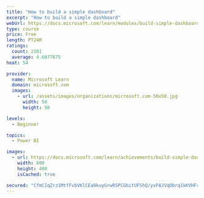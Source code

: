 ```yaml
---
title: "How to build a simple dashboard"
excerpt: "How to build a simple dashboard"
webUrl: https://docs.microsoft.com/learn/modules/build-simple-dashboard/
type: course
price: Free
length: PT24M
ratings:
  count: 2101
  average: 4.6877675
heat: 54

provider:
  name: Microsoft Learn
  domain: microsoft.com
  images:
    - url: /assets/images/organizations/microsoft.com-50x50.jpg
      width: 50
      height: 50

levels:
  - Beginner

topics:
  - Power BI

images:
  - url: https://docs.microsoft.com/learn/achievements/build-simple-dashboard-social.png
    width: 800
    height: 400
    isCached: true

secured: "CfmCIqZrz1MtfFvbVKlCEa9kuyGrwRSPCGhitUFShQ/yvPAJVqObrq1kKVHFcWxOSN1nbvzLqyMX452aR3c2JhFZqOj7GLvRKTcVYrcvDZbB9LqHHuifxkNbzHsuUZtmjPSXCgf5GwGvf5msmekacK5uvA6wa9LdI/SbvSfuTHgcmDxJmRyGyt5l9bU/BHe4hPROKO+Mkpw/mwFinfmZMFlXMhG7PRRqBeaI2QXSC51v6bPZ4Edyx1OiasOoOMPDRbDi5fjyKVw9JQQDCg39ZyKG6MwjqzpYy8h4/usgvkldOeV38SSQLEIZIhuFcw7f1RywOuRl+dGm7+LaZWagk26NSk/MDiMtsrOKo6ADn1R4rQ18I/SZEpGlKX+0tGnMnJmHg3Dey/5OSKfzxBPdOnEQLAMVrQi/8NCXp/nR2z4=;8MQjRAiVNSSdGPqNK1Cbyw=="
---
```


